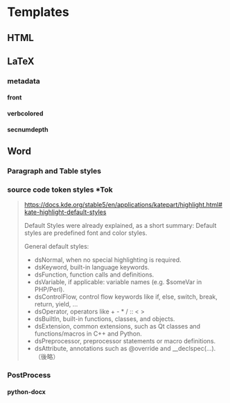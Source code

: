 # Templates
## HTML
## LaTeX
### metadata
#### front
#### verbcolored
#### secnumdepth
## Word
### Paragraph and Table styles
### source code token styles \*Tok

> <https://docs.kde.org/stable5/en/applications/katepart/highlight.html#kate-highlight-default-styles>
>
> Default Styles were already explained, as a short summary: Default styles are predefined font and color styles.
>
> General default styles:
>
> - dsNormal, when no special highlighting is required.
> - dsKeyword, built-in language keywords.
> - dsFunction, function calls and definitions.
> - dsVariable, if applicable: variable names (e.g. $someVar in PHP/Perl).
> - dsControlFlow, control flow keywords like if, else, switch, break, return, yield, ...
> - dsOperator, operators like + - * / :: < >
> - dsBuiltIn, built-in functions, classes, and objects.
> - dsExtension, common extensions, such as Qt classes and functions/macros in C++ and Python.
> - dsPreprocessor, preprocessor statements or macro definitions.
> - dsAttribute, annotations such as @override and __declspec(...).
> （後略）

### PostProcess
#### python-docx
